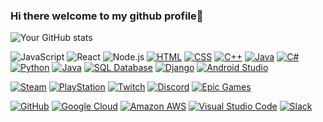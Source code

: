 ### Hi there welcome to my github profile👋


![Your GitHub stats](https://github-readme-stats.vercel.app/api?username=whoareyou0422&show_icons=true&theme=ambient_gradient)

![JavaScript](https://img.shields.io/badge/-JavaScript-F7DF1E?logo=javascript&logoColor=white&style=flat)
![React](https://img.shields.io/badge/-React-61DAFB?logo=react&logoColor=white&style=flat)
![Node.js](https://img.shields.io/badge/-Node.js-339933?logo=node.js&logoColor=white&style=flat)
[![HTML](https://img.shields.io/badge/-HTML-E34F26?logo=html5&logoColor=white&style=flat)](https://developer.mozilla.org/en-US/docs/Web/HTML)
[![CSS](https://img.shields.io/badge/-CSS-1572B6?logo=css3&logoColor=white&style=flat)](https://developer.mozilla.org/en-US/docs/Web/CSS)
[![C++](https://img.shields.io/badge/-C++-00599C?logo=c%2B%2B&logoColor=white&style=flat)](https://en.cppreference.com/)
[![Java](https://img.shields.io/badge/-Java-007396?logo=java&logoColor=white&style=flat)](https://www.oracle.com/java/)
[![C#](https://img.shields.io/badge/-C%23-239120?logo=c-sharp&logoColor=white&style=flat)](https://docs.microsoft.com/en-us/dotnet/csharp/)
[![Python](https://img.shields.io/badge/-Python-3776AB?logo=python&logoColor=white&style=flat)](https://www.python.org/)
[![Java](https://img.shields.io/badge/-Java-007396?logo=java&logoColor=white&style=flat)](https://www.oracle.com/java/)
[![SQL Database](https://img.shields.io/badge/-SQL%20Database-4479A1?logo=postgresql&logoColor=white&style=flat)](https://www.postgresql.org/)
[![Django](https://img.shields.io/badge/-Django-092E20?logo=django&logoColor=white&style=flat)](https://www.djangoproject.com/)
[![Android Studio](https://img.shields.io/badge/-Android%20Studio-3DDC84?logo=android-studio&logoColor=white&style=flat)](https://developer.android.com/studio)

[![Steam](https://img.shields.io/badge/-Steam-000000?logo=steam&logoColor=white&style=flat)](https://store.steampowered.com/)
[![PlayStation](https://img.shields.io/badge/-PlayStation-003791?logo=playstation&logoColor=white&style=flat)](https://www.playstation.com/)
[![Twitch](https://img.shields.io/badge/-Twitch-9146FF?logo=twitch&logoColor=white&style=flat)](https://www.twitch.tv/)
[![Discord](https://img.shields.io/badge/-Discord-5865F2?logo=discord&logoColor=white&style=flat)](https://discord.com/)
[![Epic Games](https://img.shields.io/badge/-Epic%20Games-313131?logo=epic-games&logoColor=white&style=flat)](https://www.epicgames.com/)

[![GitHub](https://img.shields.io/badge/-GitHub-181717?logo=github&logoColor=white&style=flat)](https://github.com/)
[![Google Cloud](https://img.shields.io/badge/-Google%20Cloud-4285F4?logo=google-cloud&logoColor=white&style=flat)](https://cloud.google.com/)
[![Amazon AWS](https://img.shields.io/badge/-Amazon%20AWS-232F3E?logo=amazon-aws&logoColor=white&style=flat)](https://aws.amazon.com/)
[![Visual Studio Code](https://img.shields.io/badge/-VS%20Code-007ACC?logo=visual-studio-code&logoColor=white&style=flat)](https://code.visualstudio.com/)
[![Slack](https://img.shields.io/badge/-Slack-4A154B?logo=slack&logoColor=white&style=flat)](https://slack.com/)

